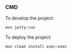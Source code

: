 

### CMD

To develop the project:
``` bash 
mvn jetty:run
```

To deploy the project:
``` bash
mvn clean install exec:exec
```